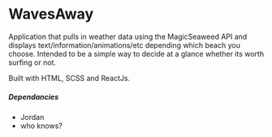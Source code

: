 # WavesAway
Application that pulls in weather data using the MagicSeaweed API and displays text/information/animations/etc depending which beach you choose. Intended to be a simple way to decide at a glance whether its worth surfing or not.


Built with HTML, SCSS and ReactJs.

##### Dependancies
- Jordan
- who knows?
